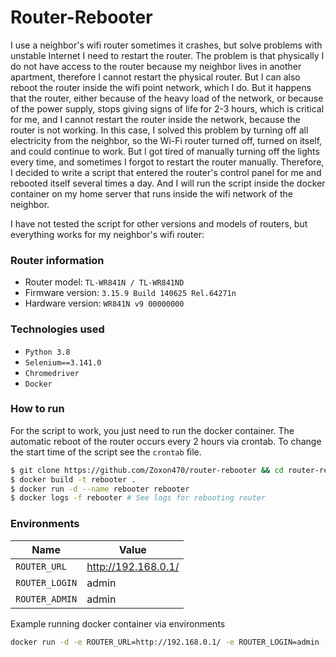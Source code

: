 # Router-Rebooter

I use a neighbor's wifi router sometimes it crashes, but solve problems with unstable Internet I need to restart the router. 
The problem is that physically I do not have access to the router because my neighbor lives in another apartment, therefore I cannot restart the physical router. But I can also reboot the router inside the wifi point network, which I do. But it happens that the router, either because of the heavy load of the network, or because of the power supply, stops giving signs of life for 2-3 hours, which is critical for me, and I cannot restart the router inside the network, because the router is not working. 
In this case, I solved this problem by turning off all electricity from the neighbor, so the Wi-Fi router turned off, turned on itself, and could continue to work. But I got tired of manually turning off the lights every time, and sometimes I forgot to restart the router manually. Therefore, I decided to write a script that entered the router's control panel for me and rebooted itself several times a day. And I will run the script inside the docker container on my home server that runs inside the wifi network of the neighbor.

I have not tested the script for other versions and models of routers, but everything works for my neighbor's wifi router:

### Router information
  - Router model: `TL-WR841N / TL-WR841ND`
  - Firmware version: `3.15.9 Build 140625 Rel.64271n`
  - Hardware version: `WR841N v9 00000000`

### Technologies used
  - `Python 3.8`
  - `Selenium==3.141.0`
  - `Chromedriver`
  - `Docker`

### How to run

For the script to work, you just need to run the docker container. The automatic reboot of the router occurs every 2 hours via crontab. To change the start time of the script see the `crontab` file.

```sh
$ git clone https://github.com/Zoxon470/router-rebooter && cd router-rebooter
$ docker build -t rebooter .
$ docker run -d --name rebooter rebooter
$ docker logs -f rebooter # See logs for rebooting router
```

### Environments

Name | Value
------------ | -------------
`ROUTER_URL` | http://192.168.0.1/
`ROUTER_LOGIN` | admin
`ROUTER_ADMIN` | admin

Example running docker container via environments

```sh
docker run -d -e ROUTER_URL=http://192.168.0.1/ -e ROUTER_LOGIN=admin -e ROUTER_PASSWORD=admin --name rebooter rebooter
```
